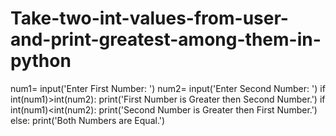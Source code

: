 # Take-two-int-values-from-user-and-print-greatest-among-them-in-python
num1= input('Enter First Number: ')
num2= input('Enter Second Number: ')
if int(num1)>int(num2):
print('First Number is Greater then Second Number.')
if int(num1)<int(num2):
print('Second Number is Greater then First Number.')
else:
print('Both Numbers are Equal.')
